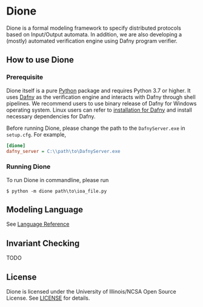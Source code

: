 # Dione

Dione is a formal modeling framework to specify distributed protocols based on Input/Output automata.
In addition, we are also developing a (mostly) automated verification engine using Dafny program verifier.

## How to use Dione

### Prerequisite

Dione itself is a pure [Python] package and requires Python 3.7 or higher.
It uses [Dafny] as the verification engine and interacts with Dafny through shell pipelines.
We recommend users to use binary release of Dafny for Windows operating system.
Linux users can refer to [installation for Dafny] and install necessary dependencies for Dafny. 

Before running Dione, please change the path to the `DafnyServer.exe` in `setup.cfg`.
For example,
```ini
[dione]
dafny_server = C:\\path\to\DafnyServer.exe
```

[Python]: https://www.python.org/downloads/
[Dafny]: https://github.com/dafny-lang/dafny/releases
[installation for Dafny]: https://github.com/dafny-lang/dafny/wiki/INSTALL

### Running Dione

To run Dione in commandline, please run
```shell script
$ python -m dione path\to\ioa_file.py
```


## Modeling Language

See [Language Reference](docs/source/language.rst)


## Invariant Checking

TODO


## License

Dione is licensed under the University of Illinois/NCSA Open Source License.
See [LICENSE](LICENSE) for details.

